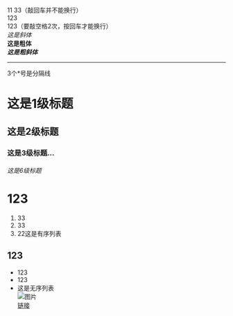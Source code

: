11
33（敲回车并不能换行）  
123  
123（要敲空格2次，按回车才能换行）  
*这是斜体*  
**这是粗体**  
***这是粗斜体***  
***  
3个*号是分隔线  
# 这是1级标题  
## 这是2级标题  
### 这是3级标题...  
###### 这是6级标题  
# 123  
1. 33
2. 33
3. 22这是有序列表
## 123
* 123
* 123
* 这是无序列表  
![图片](https://i0.hdslb.com/bfs/sycp/tmaterial/201804/c247d8d20b5a50dd5702eded43eeded9.jpg)  
[链接](https://www.bilibili.com/)  

